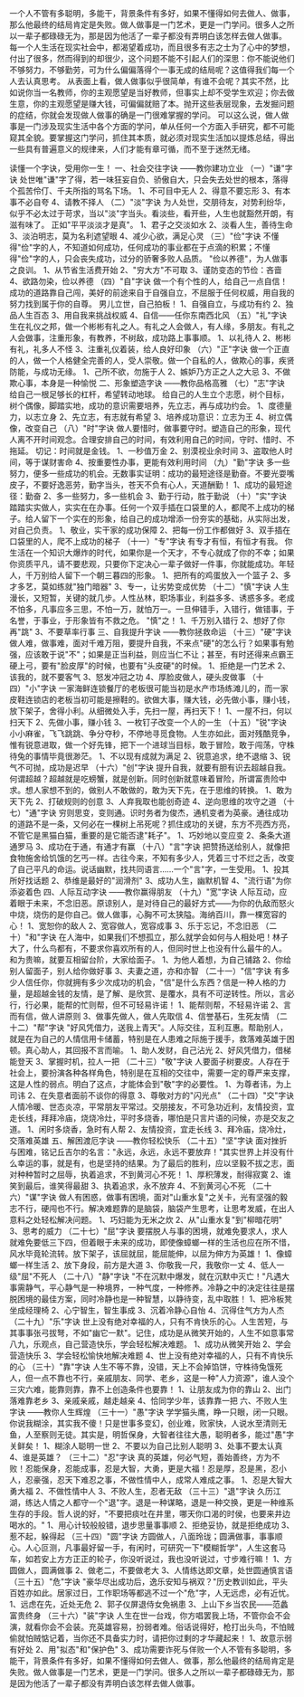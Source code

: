 一个人不管有多聪明，多能干，背景条件有多好，如果不懂得如何去做人、做事，那么他最终的结局肯定是失败。做人做事是一门艺术，更是一门学问。很多人之所以一辈子都碌碌无为，那是因为他活了一辈子都没有弄明白该怎样去做人做事。 
每一个人生活在现实社会中，都渴望着成功，而且很多有志之士为了心中的梦想，付出了很多，然而得到的却很少，这个问题不能不引起人们的深思：你不能说他们不够努力，不够勤劳，可为什么偏偏落得个一事无成的结局呢？这值得我们每一个人去认真思考。 
从表面上看，做人做事似乎很简单，有谁不会呢？其实不然，比如说你当一名教师，你的主观愿望是当好教师，但事实上却不受学生欢迎；你去做生意，你的主观愿望是赚大钱，可偏偏就赔了本。抛开这些表层现象，去发掘问题的症结，你就会发现做人做事的确是一门很难掌握的学问。 
可以这么说，做人做事是一门涉及现实生活中各个方面的学问，单从任何一个方面入手研究，都不可能窥其全貌。要掌握这门学问，抓住其本质，就必须对现实生活加以提炼总结，得出一些具有普遍意义的规律来，人们才能有章可循，而不至于迷然无绪。 

读懂一个字诀，受用你一生！ 
一、社会交往字诀 
——教你建功立业 
（一）"谦"字诀 
处世唯"谦"字了得，若一味狂妄自负、骄傲自大，只会失去处世的根本，落得个孤苦伶仃、千夫所指的骂名下场。 
1、不可目中无人 
2、得意不要忘形 
3、有本事不必自夸 
4、请教不择人 
（二）"淡"字诀 
为人处世，交朋待友，对势利纷华，似乎不必太过于苛求，当以"淡"字当头。看淡些，看开些，人生也就豁然开朗，有滋有味了。 
正如"平平淡淡才是真"。 
1、君子之交淡如水 
2、淡看人生，善待生命 
3、淡泊明志，莫为名利遮望眼 
4、减少心欲，满足心灵 
（三）"俭"字诀 
不懂得"俭"字的人，不知道如何成功，任何成功的事业都在于点滴的积累；不懂得"俭"字的人，只会丧失成功，过分的骄奢多败人品质。 
"俭以养德"，为人做事之良训。 
1、从节省生活费开始 
2、"穷大方"不可取 
3、谨防变态的节俭：吝啬 
4、欲路勿染，俭以养德 
（四）"自"字诀 
做一个有个性的人，给自己一点自信！成功的道路靠自己闯，美好的前途来自于自强自立，不屈服于任何权威，用自我的努力找到属于你的自尊。 
男儿立世，自己拍板！ 
1、自强自立，与成功有约 
2、独品人生百态 
3、用自我来挑战权威 
4、自信——任你东南西北风 
（五）"礼"字诀 
生在礼仪之邦，做一个彬彬有礼之人。有礼之人会做人，有人缘，多朋友。有礼之人会做事，注重形象，有教养，不树敌，成功路上事事顺。 
1、以礼待人 
2、彬彬有礼，礼多人不怪 
3、注重礼仪着装，给人良好印象 
（六）"正"字诀 
做一个正直的人，做一个人格健全完善的人，受人崇敬。做一个自私的人，做欺心的事，疾贤防能，与成功无缘。
1、己所不欲，勿施于人 
2、嫉妒乃方正之人之大忌 
3、不做欺心事，本身是一种愉悦 
二、形象塑造字诀 
——教你品格高雅 
（七）"志"字诀 
给自己一根足够长的杠杆，希望转动地球。 
给自己的人生立个志愿，树个目标，树个偶像，脚踏实地，成功的意识需要培养，先立志，再与成功约会。 
1、度德量力，以志立身 
2、先立志，有志就有希望 
3、培养成功意识：立志为王 
4、树立偶像，改变自己 
（八）"时"字诀 
做人要惜时，做事要守时。塑造自己的形象，现代人离不开时间观念。合理安排自己的时间，有效利用自己的时间，守时、惜时、不拖延。 
切记：时间就是金钱。 
1、一秒值万金 
2、别漠视业余时间 
3、盗取他人时间，等于谋财害命 
4、按重要性办事，更能有效利用时间 
（九）"勤"字诀 
多一些努力，便多一些成功的机会。无数事实证明：成功的最短途径是勤奋。不要光耍嘴皮子，不要好逸恶劳，勤字当头，苍天不负有心人，天道酬勤！ 
1、成功的最短途径：勤奋 
2、多一些努力，多一些机会 
3、勤于行动，胜于勤说 
（十）"实"字诀 
踏踏实实做人，实实在在办事。任何一个双手插在口袋里的人，都爬不上成功的梯子。给人留下一个实在的形象，给自己的成功增添一份夯实的基础，从实际出发，对自己负责。 
1、敬业，实干家的成功保障 
2、把每一份工作都做好 
3、双手插在口袋里的人，爬不上成功的梯子 
（十一）"专"字诀 
有专才有恒，有恒才有我。 
你生活在一个知识大爆炸的时代，如果你是一个天才，不专心就成了你的不幸；如果你资质平凡，请不要悲观，只要你下定决心一辈子做好一件事，你就能成功。年轻人，千万别给人留下一个朝三暮四的形象。 
1、把所有的鸡蛋放入一个篮子 
2、多才多艺，莫如练就"独门暗器" 
3、专一，让劣势变成优势 
（十二）"慎"字诀 
人生漫长，又短暂，关键的就几步。人性丛林，职场事业，利益多多、诱惑多多。老成不怕多，凡事应多三思，不怕一万，就怕万一。一旦伸错手，入错行，做错事，于名誉，于事业，于形象皆有不救之危。 
"慎"之！ 
1、千万别入错行 
2、想好了你再"跳" 
3、不要草率行事 
三、自我提升字诀 
——教你拯救命运 
（十三）"硬"字诀 
做人难，做事难，面对千难万阻，要提升自我，不来点"硬"的怎么行？如果事有勉强，应该敢于说"不"；如果是正当利益，则应当仁不让；甚至，有时还得来点霸王硬上弓，要有"脸皮厚"的时候，也要有"头皮硬"的时候。 
1、拒绝是一门艺术 
2、该我的，就不要客气 
3、怒发冲冠之功 
4、厚脸皮做人，硬头皮做事 
（十四）"小"字诀 
一家海鲜连锁餐厅的老板很可能当初是水产市场练滩儿的，而一家皮鞋连锁店的老板当初可能是擦鞋的。欲做大事，赚大钱，必先做小事，赚小钱，放下架子，舍得小利。从细微处入手，先扫一屋，再扫天下！ 
1、一屋不扫，何以扫天下 
2、先做小事，赚小钱 
3、一枚钉子改变一个人的一生 
（十五）"锐"字诀 
小小麻雀，飞飞跳跳、争分夺秒，不停地寻觅食物。人生亦如此，面对残酷竞争，惟有锐意进取，做一个好先锋，把下一个进球当目标，敢于冒险，敢于闯荡，守株待兔的事情毕竟很渺茫。 
1、不以现有成就为满足 
2、锐意追求，绝不退缩 
3、锐气不可抛，成功是迟早 
（十六）"创"字诀 
提升自我，就要有胆有识去超越自我。何谓超越？超越就是吃螃蟹，就是创新。同时创新就意味着冒险，所谓富贵险中求。想人家想不到的，做别人不敢做的，敢为天下先，在于思维的转换。 
1、敢为天下先 
2、打破规则的创意 
3、人弃我取也能创奇迹 
4、逆向思维的攻守之道 
（十七）"通"字诀 
穷则思变，变则通。识时务者为俊杰，通机变者为英豪。通往成功的道路不是一条，又何必在一棵树上吊死呢？抓住成功的关键，东方不亮西方亮，不管它是黑猫白猫，重要的是它能否逮"耗子"。 
1、巧妙地以变应变 
2、条条大道通罗马 
3、成功在于通，有通才有赢 
（十八）"言"字诀 
把赞扬送给别人，就像把食物施舍给饥饿的乞丐一样。古往今来，不知有多少人，凭着三寸不烂之舌，改变了自己平凡的命运。说话幽默，找共同语言……一个"言"字，一生受用。 
1、投其所好找话题 
2、恭维是最好的"润滑剂" 
3、成功人生，幽默机智 
4、"流行语"为你添姿着色 
四、人际互动字诀 
——教你赢得朋友 
（十九）"宽"字诀 
人际互动，应着眼于未来，不念旧恶。原谅别人，是对待自己的最好方式——为你的仇敌而怒火中烧，烧伤的是你自己。做人做事，心胸不可太狭隘。海纳百川，靠一棵宽容的心！ 
1、宽恕你的敌人 
2、宽容做人，宽容成事 
3、乐于忘记，不念旧恶 
（二十）"和"字诀 
在人海中，如果我们不想孤立，那么就学会如何与人相处吧！林子大了，什么鸟都有，不要求你喜欢所有的人，但同时世上也没有什么最牛的人。 
和为贵嘛，就要互相留台阶，大家给面子。 
1、为他人着想，为自己铺路 
2、你给别人留面子，别人给你做好事 
3、夫妻之道，亦和亦智 
（二十一）"信"字诀 
有多少人信任你，你就拥有多少次成功的机会，"信"是什么东西？信是一种人格的力量，是超越金钱的友情，是了解、是欣赏、是覆水，具有不可逆转性。所以，言必行，行必果，能帮的忙则帮，但不可轻易许诺！ 
1、能帮则帮，不轻易许诺 
2、言而有信，做人讲原则 
3、做事先做人，做人先取信 
4、信誉基石，生死友情 
（二十二）"帮"字诀 
"好风凭借力，送我上青天"。人际交往，互利互惠。帮助别人，就是在为自己的人情信用卡储蓄，特别是在人患难之际施于援手，救落难英雄于困顿。真心助人，其回报不言而喻。 
1、助人发财，自己沾光 
2、好风凭借力，借梯能登天 
3、掌握时机，拉人一把 
（二十三）"敬"字诀 
人要面子树要皮。人存在于社会上，要扮演各种各样角色，特别是在互相的交往中，需要一定的尊严来支撑，这是人性的弱点。明白了这点，才能体会到"敬"字的必要性。 
1、为尊者讳，为上司讳 
2、在失意者面前不谈你的得意 
3、尊敬对方的"闪光点" 
（二十四）"交"字诀 
人情冷暖、世态炎凉，平常朋友平常过。交朋接友，不可急功近利，友情投资，宜走长线，拜拜冷庙，烧烧冷灶，平时多烧香，哪怕是只言片语的问候，亦是交友之道。 
1、闲时多烧香，急时有人帮 
2、友情投资，宜走长线 
3、拜冷庙，烧冷灶，交落难英雄 
五、解困渡厄字诀 
——教你轻松快乐 
（二十五）"坚"字诀 
面对挫折与困难，铭记丘吉尔的名言："永远，永远，永远不要放弃！"其实世界上并没有什么幸运的事，就是有，也是坚持的结果。为了最后的胜利，应以坚毅不拔之志，面对种种暂时之屈辱，执着追求，不到黄河心不死！ 
1、厚积薄发，耐得寂寞 
2、谁笑到最后，谁笑得最甜 
3、执着追求，永不放弃 
4、不到黄河心不死 
（二十六）"谋"字诀 
做人有困惑，做事有困境，面对"山重水复"之关卡，光有坚强的毅志不行，硬闯也不行。解决难题靠的是脑袋，脑袋产生思考，让思考发威，在出人意料之处轻松解决问题。 
1、巧妇能为无米之炊 
2、从"山重水复"到"柳暗花明" 
3、思考的威力 
（二十七）"屈"字诀 
要摆脱人与事的困境，就难免要求人，求人就难免要低三下四，但着眼于未来的成功，即使像蟑螂一样的生活也应在所不惜，风水毕竟轮流转。放下架子，该屈就屈，能屈能伸，以屈为伸方为英雄！ 
1、像蟑螂一样生活 
2、放下身段，前方是大道 
3、你敬我一尺，我敬你一丈 
4、低人一级"屈"不死人 
（二十八）"静"字诀 
"不在沉默中爆发，就在沉默中灭亡！"凡遇大事需静气，平心静气是一种境界，一种气度，一种修养。冷静之中的决定往往是摆脱困境的最佳方案，同时冷静也是一种智慧，以静待变，乱中取胜！ 
1、把冷板凳坐成经理椅 
2、心宁智生，智生事成 
3、沉着冷静心自怡 
4、沉得住气方为人杰 
（二十九）"乐"字诀 
世上没有绝对幸福的人，只有不肯快乐的心。人生苦短，与其事事张弓拔弩，不如"幽它一默"。记住，成功是从微笑开始的，人生不如意事常八九，乐观点，自己营造快乐，学会轻松解决难题。 
1、成功从微笑开始 
2、学会营造快乐 
3、学会轻松愉快地解决难题 
4、世上没有绝对幸福的人，只有不肯快乐的心 
（三十）"靠"字诀 
人生不等不靠，没错，天上不会掉馅饼，守株待兔饿死人，但一点不靠也不行，亲戚朋友、同学、老乡，这是一种"人力资源"，谁人没个三灾六难，能靠则靠，靠不上创造条件也要靠！ 
1、让朋友成为你的靠山 
2、出门落难靠老乡 
3、亲戚亲戚，越走越亲 
4、恰同学少年，该靠靠一把 
六、不败人生字诀 
——教你人生辉煌 
（三十一）"愚"字诀 
学学猫头鹰，睁一只眼，闭一只眼。你说我糊涂，其实我不傻！只是世事多变幻，创业难，败家快，人说水至清则无鱼，人至察则无徒。其实是，明哲保身，大智者往往大愚，聪明者多，能过"愚"字关鲜矣！ 
1、糊涂人聪明一世 
2、不要以为自己比别人聪明 
3、处事不要太认真 
4、谁是英雄？ 
（三十二）"忍"字诀 
真的英雄，何必气短，善始善终，方为不败！忍能保身，忍能成事，忍是大智，大勇，更是大福！忍是厚，忍是黑，忍小人，忍豪强，忍天下难忍之事，不做性情中人，成常人难成之事。 
1、忍是大智大勇大福 
2、不做性情中人 
3、不败人生，忍者无敌 
（三十三）"退"字诀 
久历江湖，练达人情之人都守一个"退"字。退是一种谋略，退是一种交换，更是一种维系生存的手段。哲人说的好，"不要把痰吐在井里，哪天你口渴的时侯，也要来井边喝水的。" 
1、用心计较般般错，退步思量事事顺 
2、拒绝妥协，就是拒绝成功 
3、惹不起，躲得起 
（三十四）"圆"字诀 
方圆做人，八面玲珑；圆满做事，事事顺心。人心叵测，凡事最好留一手，有闲时，可研究一下"模糊哲学"，人生这套马车，如若安上方方正正的轮子，你没听说过，我也没听说过，寸步难行嘛！ 
1、方圆做人，圆满做事 
2、做老二，不要做老大 
3、人情练达即文章，处世圆通慎言语 
（三十五）"危"字诀 
"豪华尽出成功后，逸乐安知与祸双？"历史教训如此，平头百姓亦如此。居家过日，工作职场等都逃不过一个"危"字，人无远虑，必有近忧。 
1、远虑在先，近处无危 
2、郭子仪屏退侍女免祸患 
3、上山下乡当农民——范蠡富贵终身 
（三十六）"装"字诀 
人生在世一台戏，你方唱罢我上场，不管你会不会演，就看你会不会装。充英雄容易，扮弱者难。俗话说得好，枪打出头鸟，不怕贼偷就怕贼惦记着，当你还不具备实力时，请把你过剩的才华藏起来！ 
1、故意示弱有好处 
2、用"拟态"和"保护色" 
3、成功需要诈死与佯败一个人不管有多聪明，多能干，背景条件有多好，如果不懂得如何去做人、做事，那么他最终的结局肯定是失败。做人做事是一门艺术，更是一门学问。很多人之所以一辈子都碌碌无为，那是因为他活了一辈子都没有弄明白该怎样去做人做事。 